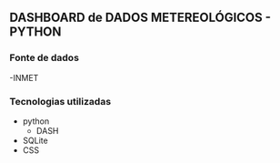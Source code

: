 ## DASHBOARD de DADOS METEREOLÓGICOS - PYTHON


### Fonte de dados
-INMET

### Tecnologias utilizadas
- python
	- DASH
- SQLite
- CSS

